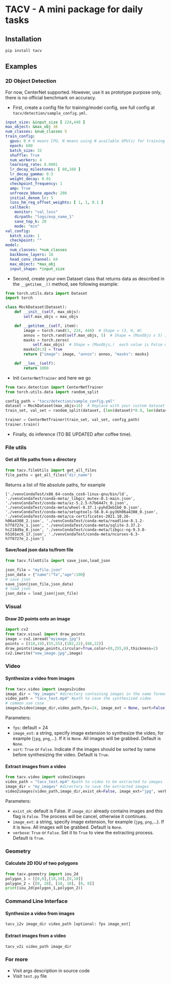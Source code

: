 # TACV - A mini package for daily tasks

## Installation
```bash
pip install tacv
```

## Examples
### 2D Object Detection

For now, CenterNet supported. However, use it as prototype purpose only, there is no official benchmark on accuracy.
* First, create a config file for training/model config, see full config at `tacv/detection/sample_config.yml`.
```yaml
input_size: &input_size [ 224,448 ]
max_object: &max_obj 16
num_classes: &num_classes 5
train_config:
  gpus: 0 # 0 means CPU, N means using N available GPU(s) for training
  epoch: 600
  batch_size: 32
  shuffle: True
  num_workers: 4
  learning_rate: 0.0001
  lr_decay_milestones: [ 80,160 ]
  lr_decay_gamma: 0.5
  weight_decay: 0.01
  checkpoint_frequency: 1
  amp: True
  unfreeze_bbone_epoch: 200
  initial_denom_lr: 5
  loss_hm_reg_offset_weights: [ 1, 1, 0.1 ]
  callback:
    monitor: "val_loss"
    dirpath: "logs/exp_name_1"
    save_top_k: 20
    mode: "min"
val_config:
  batch_size: 1
  checkpoint: ""
model:
  num_classes: *num_classes
  backbone_layers: 18
  head_conv_channel: 64
  max_object: *max_obj
  input_shape: *input_size
```
* Second, create your own Dataset class that returns data as described in the `__getitem__()` method, see following example:
```python
from torch.utils.data import Dataset
import torch

class MockDataset(Dataset):
    def __init__(self, max_objs):
        self.max_objs = max_objs

    def __getitem__(self, item):
        image = torch.rand(3, 224, 448)  # Shape = (3, H, W)
        annos = torch.rand(self.max_objs, 5)  # Shape = (MaxObjs x 5) , each row presents for (x,y,w,h,class_id)
        masks = torch.zeros(
            self.max_objs)  # Shape = (MaxObjs,)  each value is False or True (1 indicates having object)
        masks[0:3] = True
        return {"image": image, "annos": annos, "masks": masks}

    def __len__(self):
        return 1000
```
* Init `CenterNetTrainer` and here we go
```python
from tacv.detection import CenterNetTrainer
from torch.utils.data import random_split

config_path = "tacv/detection/sample_config.yml"
dataset = MockDataset(max_objs=16)  # Replace with your custom dataset
train_set, val_set = random_split(dataset, [len(dataset)*0.9, len(dataset)-len(dataset)*0.9])

trainer = CenterNetTrainer(train_set, val_set, config_path)
trainer.train()
```
* Finally, do inference (TO BE UPDATED after coffee time).

### File utils
#### Get all file paths from a directory
```python
from tacv.fileUtils import get_all_files
file_paths = get_all_files("dir_name")
```
Returns a list of file absolute paths, for example
```
['./venvCondaTest/x86_64-conda_cos6-linux-gnu/bin/ld', './venvCondaTest/conda-meta/_libgcc_mutex-0.1-main.json', './venvCondaTest/conda-meta/xz-5.2.5-h7b6447c_0.json', './venvCondaTest/conda-meta/wheel-0.37.1-pyhd3eb1b0_0.json', './venvCondaTest/conda-meta/setuptools-58.0.4-py36h06a4308_0.json', './venvCondaTest/conda-meta/ca-certificates-2021.10.26-h06a4308_2.json', './venvCondaTest/conda-meta/readline-8.1.2-h7f8727e_1.json', './venvCondaTest/conda-meta/sqlite-3.37.2-hc218d9a_0.json', './venvCondaTest/conda-meta/libgcc-ng-9.3.0-h5101ec6_17.json', './venvCondaTest/conda-meta/ncurses-6.3-h7f8727e_2.json']
```
#### Save/load json data to/from file
```python
from tacv.fileUtils import save_json,load_json

json_file = "myfile.json"
json_data = {"name":"Ta","age":100}
# save json
save_json(json_file,json_data)
# load json
json_data = load_json(json_file)
```
### Visual
#### Draw 2D points onto an image
```python
import cv2
from tacv.visual import draw_points
image = cv2.imread("myimage.jpg")
points = [(18,19),(55,55),(102,22),(66,22)]
draw_points(image,points,circular=True,color=(0,255,0),thickness=2)
cv2.imwrite("new_image.jpg",image)
```
### Video
#### Synthesize a video from images
```python
from tacv.video import images2video
image_dir = "my_images" #directory containing images in the same format
video_path = "tacv_test.mp4" #path to save the synthesized video
# common use case
images2video(image_dir,video_path,fps=24, image_ext = None, sort=False)
```
Parameters:
* `fps`: default = 24
* `image_ext`: a string, specify image extension to synthesize the video, for example (`jpg`, `png`,...). If it is `None`. All images will be grabbed. Default is `None`.
* `sort`: `True` or `False`. Indicate if the images should be sorted by name before synthesizing the video. Default is `True`.
#### Extract images from a video
```python
from tacv.video import video2images
video_path = "tacv_test.mp4" #path to video to be extracted to images
image_dir = "my_images" #directory to save the extracted images
video2images(video_path,image_dir,exist_ok=False, image_ext="jpg", verbose=True)
```
Parameters:
* `exist_ok`: default is False. If `image_dir` already contains images and this flag is `False`. The process will be cancel, otherwise it continues.
* `image_ext`: a string, specify image extension, for example (`jpg`, `png`,...). If it is `None`. All images will be grabbed. Default is `None`.
* `verbose`: `True` or `False`. Set it to `True` to view the extracting process. Default is `True`.
### Geometry
#### Calculate 2D IOU of two polygons
```python
from tacv.geometry import iou_2d
polygon_1 = [[0,0],[10,10],[0,10]]
polygon_2 = [[0, 20], [10, 10], [0, 0]]
print(iou_2d(polygon_1,polygon_2))
```
### Command Line Interface

#### Synthesize a video from images
```bash
tacv_i2v image_dir video_path [optional: fps image_ext]
```
#### Extract images from a video
```bash
tacv_v2i video_path image_dir
```
### For more
* Visit args description in source code 
* Visit `test.py` file